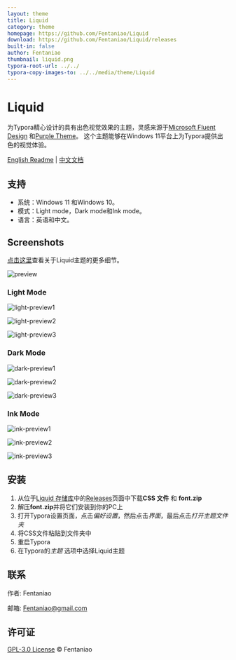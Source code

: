 ```yaml
---
layout: theme
title: Liquid
category: theme
homepage: https://github.com/Fentaniao/Liquid
download: https://github.com/Fentaniao/Liquid/releases
built-in: false
author: Fentaniao
thumbnail: liquid.png
typora-root-url: ../../
typora-copy-images-to: ../../media/theme/Liquid
---
```

# Liquid

为Typora精心设计的具有出色视觉效果的主题，灵感来源于[Microsoft Fluent Design](https://www.microsoft.com/design/fluent/#/) 和[Purple Theme](https://github.com/hliu202/typora-purple-theme)。 这个主题能够在Windows 11平台上为Typora提供出色的视觉体验。

[English Readme](https://github.com/Fentaniao/Liquid/blob/main/README.md) | [中文文档](https://github.com/Fentaniao/Liquid/blob/main/README_zh.md)

## 支持

- 系统：Windows 11 和Windows 10。
- 模式：Light mode，Dark mode和Ink mode。
- 语言：英语和中文。

## Screenshots

[点击这里](https://github.com/Fentaniao/Liquid/blob/main/Preview.md)查看关于Liquid主题的更多细节。

![preview](/media/theme/liquid/preview.png)

### Light Mode

![light-preview1](/media/theme/liquid/light-preview1.png)

![light-preview2](/media/theme/liquid/light-preview2.png)

![light-preview3](/media/theme/liquid/light-preview3.png)

### Dark Mode

![dark-preview1](/media/theme/liquid/dark-preview1.png)

![dark-preview2](/media/theme/liquid/dark-preview2.png)

![dark-preview3](/media/theme/liquid/dark-preview3.png)

### Ink Mode

![ink-preview1](/media/theme/liquid/ink-preview1.png)

![ink-preview2](/media/theme/liquid/ink-preview2.png)

![ink-preview3](/media/theme/liquid/ink-preview3.png)

## 安装

1. 从位于[Liquid 存储库](https://github.com/Fentaniao/Liquid/)中的[Releases](https://github.com/Fentaniao/Liquid/releases)页面中下载**CSS 文件** 和 **font.zip** 
2. 解压**font.zip**并将它们安装到你的PC上
3. 打开Typora设置页面，点击*偏好设置*，然后点击*界面*，最后点击*打开主题文件夹*
4. 将CSS文件粘贴到文件夹中
5. 重启Typora
6. 在Typora的*主题* 选项中选择Liquid主题

## 联系

作者: Fentaniao

邮箱: Fentaniao@gmail.com

## 许可证

[GPL-3.0 License](https://github.com/Fentaniao/Liquid/blob/main/LICENSE) © Fentaniao
